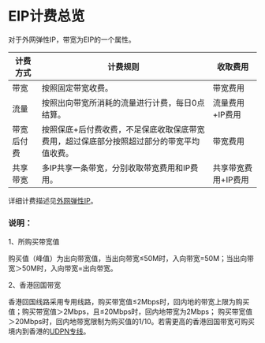 # EIP计费总览

对于外网弹性IP，带宽为EIP的一个属性。

计费方式|	计费规则|	收取费用|
|---|---|---|
带宽|	按照固定带宽收费。|带宽费用|
流量|	按照出向带宽所消耗的流量进行计费，每日0点结算。|流量费用+IP费用|
带宽后付费|	按照保底+后付费收费，不足保底收取保底带宽费用，超过保底部分按照超过部分的带宽平均值收费。|带宽费用|
共享带宽|	多IP共享一条带宽，分别收取带宽费用和IP费用。|共享带宽费用+IP费用|

详细计费描述见[外网弹性IP](https://cms-docs.ucloudadmin.com/unet/eip/introduction)。

### 说明：
1、所购买带宽值

购买值（峰值）为出向带宽值，当出向带宽≤50M时，入向带宽=50M；当出向带宽＞50M时，入向带宽=出向带宽。

2、香港回国带宽

香港回国线路采用专用线路，购买带宽值≤2Mbps时，回内地的带宽上限为购买值；购买带宽值＞2Mbps，且≤20Mbps时，回内地带宽为2Mbps； 购买带宽值＞20Mbps时，回内地带宽限制为购买值的1/10。若需更高的香港回国带宽可购买境内到香港的[UDPN专线](https://docs.ucloud.cn/udpn/guide)。

